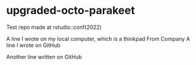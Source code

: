 # upgraded-octo-parakeet
Test repo made at rstudio::conf(2022)

A line I wrote on my local computer, which is a thinkpad
From Company
A line I wrote on GitHub

Another line written on GitHub
